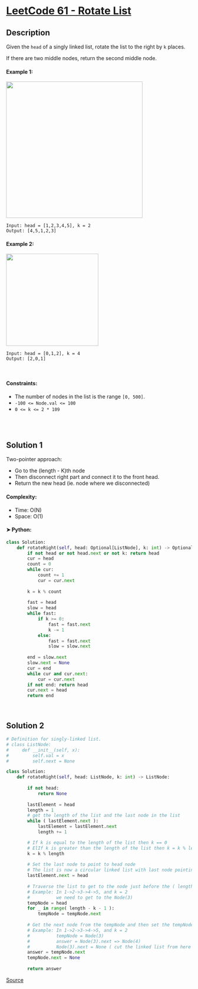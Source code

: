 
# [LeetCode 61 - Rotate List](https://leetcode.com/problems/rotate-list/description/)


## Description

Given the `head` of a singly linked list, rotate the list to the right by `k` places.

If there are two middle nodes, return the second middle node.


#### Example 1:

<img alt="" src="https://assets.leetcode.com/uploads/2020/11/13/rotate1.jpg" style="width: 370px;" />

```
Input: head = [1,2,3,4,5], k = 2
Output: [4,5,1,2,3]
```

#### Example 2:

<img alt="" src="https://assets.leetcode.com/uploads/2020/11/13/roate2.jpg" style="width: 250px;" />

```
Input: head = [0,1,2], k = 4
Output: [2,0,1]
```

<br/>

#### Constraints:
  * The number of nodes in the list is the range `[0, 500]`.
  * `-100 <= Node.val <= 100`
  * `0 <= k <= 2 * 109`

<br/>


<br/>

## Solution 1
Two-pointer approach: 
  * Go to the (length - K)th node
  * Then disconnect right part and connect it to the front head.
  * Return the new head (ie. node where we disconnected) 

#### Complexity:
  * Time: O(N)
  * Space: O(1)

#### ➤ Python:
```python
class Solution:
    def rotateRight(self, head: Optional[ListNode], k: int) -> Optional[ListNode]:
        if not head or not head.next or not k: return head
        cur = head
        count = 0
        while cur:
            count += 1
            cur = cur.next
        
        k = k % count
        
        fast = head
        slow = head
        while fast:
            if k >= 0:
                fast = fast.next
                k -= 1
            else:
                fast = fast.next
                slow = slow.next
        
        end = slow.next
        slow.next = None
        cur = end
        while cur and cur.next:
            cur = cur.next
        if not end: return head
        cur.next = head
        return end
```

<br/>

## Solution 2
``` python
# Definition for singly-linked list.
# class ListNode:
#     def __init__(self, x):
#         self.val = x
#         self.next = None

class Solution:
    def rotateRight(self, head: ListNode, k: int) -> ListNode:
        
        if not head:
            return None
        
        lastElement = head
        length = 1
        # get the length of the list and the last node in the list
        while ( lastElement.next ):
            lastElement = lastElement.next
            length += 1

        # If k is equal to the length of the list then k == 0
        # ElIf k is greater than the length of the list then k = k % length
        k = k % length
            
        # Set the last node to point to head node
        # The list is now a circular linked list with last node pointing to first node
        lastElement.next = head
        
        # Traverse the list to get to the node just before the ( length - k )th node.
        # Example: In 1->2->3->4->5, and k = 2
        #          we need to get to the Node(3)
        tempNode = head
        for _ in range( length - k - 1 ):
            tempNode = tempNode.next
        
        # Get the next node from the tempNode and then set the tempNode.next as None
        # Example: In 1->2->3->4->5, and k = 2
        #          tempNode = Node(3)
        #          answer = Node(3).next => Node(4)
        #          Node(3).next = None ( cut the linked list from here )
        answer = tempNode.next
        tempNode.next = None
        
        return answer

```
[Source](https://leetcode.com/problems/rotate-list/solutions/348197/96-faster-simple-python-solution-with-explanation)
<!-- end -->
